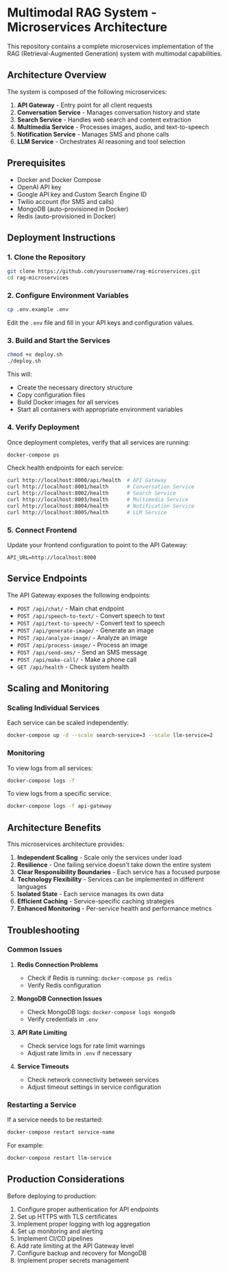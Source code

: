 # Multimodal RAG System - Microservices Architecture

This repository contains a complete microservices implementation of the RAG (Retrieval-Augmented Generation) system with multimodal capabilities.

## Architecture Overview

The system is composed of the following microservices:

1. **API Gateway** - Entry point for all client requests
2. **Conversation Service** - Manages conversation history and state
3. **Search Service** - Handles web search and content extraction
4. **Multimedia Service** - Processes images, audio, and text-to-speech
5. **Notification Service** - Manages SMS and phone calls
6. **LLM Service** - Orchestrates AI reasoning and tool selection

## Prerequisites

- Docker and Docker Compose
- OpenAI API key
- Google API key and Custom Search Engine ID
- Twilio account (for SMS and calls)
- MongoDB (auto-provisioned in Docker)
- Redis (auto-provisioned in Docker)

## Deployment Instructions

### 1. Clone the Repository

```bash
git clone https://github.com/yourusername/rag-microservices.git
cd rag-microservices
```

### 2. Configure Environment Variables

```bash
cp .env.example .env
```

Edit the `.env` file and fill in your API keys and configuration values.

### 3. Build and Start the Services

```bash
chmod +x deploy.sh
./deploy.sh
```

This will:
- Create the necessary directory structure
- Copy configuration files
- Build Docker images for all services
- Start all containers with appropriate environment variables

### 4. Verify Deployment

Once deployment completes, verify that all services are running:

```bash
docker-compose ps
```

Check health endpoints for each service:

```bash
curl http://localhost:8000/api/health  # API Gateway
curl http://localhost:8001/health      # Conversation Service
curl http://localhost:8002/health      # Search Service
curl http://localhost:8003/health      # Multimedia Service
curl http://localhost:8004/health      # Notification Service
curl http://localhost:8005/health      # LLM Service
```

### 5. Connect Frontend

Update your frontend configuration to point to the API Gateway:

```
API_URL=http://localhost:8000
```

## Service Endpoints

The API Gateway exposes the following endpoints:

- `POST /api/chat/` - Main chat endpoint
- `POST /api/speech-to-text/` - Convert speech to text
- `POST /api/text-to-speech/` - Convert text to speech
- `POST /api/generate-image/` - Generate an image
- `POST /api/analyze-image/` - Analyze an image
- `POST /api/process-image/` - Process an image
- `POST /api/send-sms/` - Send an SMS message
- `POST /api/make-call/` - Make a phone call
- `GET /api/health` - Check system health

## Scaling and Monitoring

### Scaling Individual Services

Each service can be scaled independently:

```bash
docker-compose up -d --scale search-service=3 --scale llm-service=2
```

### Monitoring

To view logs from all services:

```bash
docker-compose logs -f
```

To view logs from a specific service:

```bash
docker-compose logs -f api-gateway
```

## Architecture Benefits

This microservices architecture provides:

1. **Independent Scaling** - Scale only the services under load
2. **Resilience** - One failing service doesn't take down the entire system
3. **Clear Responsibility Boundaries** - Each service has a focused purpose
4. **Technology Flexibility** - Services can be implemented in different languages
5. **Isolated State** - Each service manages its own data
6. **Efficient Caching** - Service-specific caching strategies
7. **Enhanced Monitoring** - Per-service health and performance metrics

## Troubleshooting

### Common Issues

1. **Redis Connection Problems**
   - Check if Redis is running: `docker-compose ps redis`
   - Verify Redis configuration

2. **MongoDB Connection Issues**
   - Check MongoDB logs: `docker-compose logs mongodb`
   - Verify credentials in `.env`

3. **API Rate Limiting**
   - Check service logs for rate limit warnings
   - Adjust rate limits in `.env` if necessary

4. **Service Timeouts**
   - Check network connectivity between services
   - Adjust timeout settings in service configuration

### Restarting a Service

If a service needs to be restarted:

```bash
docker-compose restart service-name
```

For example:

```bash
docker-compose restart llm-service
```

## Production Considerations

Before deploying to production:

1. Configure proper authentication for API endpoints
2. Set up HTTPS with TLS certificates
3. Implement proper logging with log aggregation
4. Set up monitoring and alerting
5. Implement CI/CD pipelines
6. Add rate limiting at the API Gateway level
7. Configure backup and recovery for MongoDB
8. Implement proper secrets management